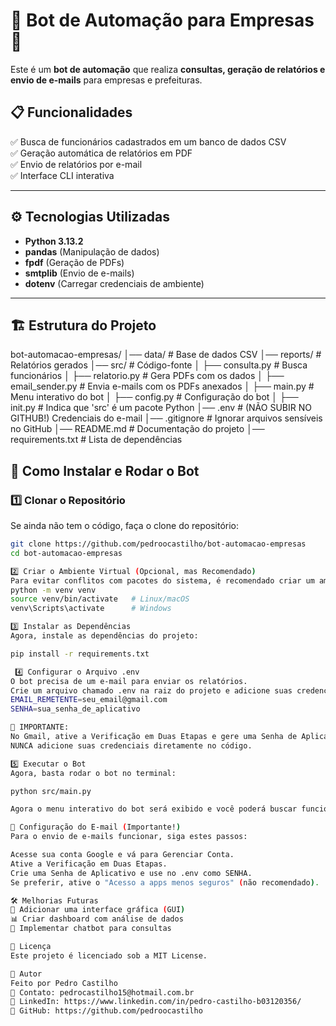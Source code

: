 # 📌 Bot de Automação para Empresas 🚀

Este é um **bot de automação** que realiza **consultas, geração de relatórios e envio de e-mails** para empresas e prefeituras.

## 📋 Funcionalidades
✅ Busca de funcionários cadastrados em um banco de dados CSV  
✅ Geração automática de relatórios em PDF  
✅ Envio de relatórios por e-mail  
✅ Interface CLI interativa  

---

## ⚙️ Tecnologias Utilizadas
- **Python 3.13.2**
- **pandas** (Manipulação de dados)
- **fpdf** (Geração de PDFs)
- **smtplib** (Envio de e-mails)
- **dotenv** (Carregar credenciais de ambiente)

---

## 🏗 Estrutura do Projeto

bot-automacao-empresas/ │── data/ # Base de dados CSV
│── reports/ # Relatórios gerados
│── src/ # Código-fonte
│ ├── consulta.py # Busca funcionários
│ ├── relatorio.py # Gera PDFs com os dados
│ ├── email_sender.py # Envia e-mails com os PDFs anexados
│ ├── main.py # Menu interativo do bot
│ ├── config.py # Configuração do bot
│ ├── init.py # Indica que 'src' é um pacote Python
│── .env # (NÃO SUBIR NO GITHUB!) Credenciais do e-mail
│── .gitignore # Ignorar arquivos sensíveis no GitHub
│── README.md # Documentação do projeto
│── requirements.txt # Lista de dependências

## 🔧 Como Instalar e Rodar o Bot

### **1️⃣ Clonar o Repositório**
Se ainda não tem o código, faça o clone do repositório:

```bash
git clone https://github.com/pedroocastilho/bot-automacao-empresas
cd bot-automacao-empresas

2️⃣ Criar o Ambiente Virtual (Opcional, mas Recomendado)
Para evitar conflitos com pacotes do sistema, é recomendado criar um ambiente virtual:
python -m venv venv
source venv/bin/activate   # Linux/macOS
venv\Scripts\activate      # Windows

3️⃣ Instalar as Dependências
Agora, instale as dependências do projeto:

pip install -r requirements.txt

 4️⃣ Configurar o Arquivo .env
O bot precisa de um e-mail para enviar os relatórios.
Crie um arquivo chamado .env na raiz do projeto e adicione suas credenciais do Gmail:
EMAIL_REMETENTE=seu_email@gmail.com
SENHA=sua_senha_de_aplicativo

📌 IMPORTANTE:
No Gmail, ative a Verificação em Duas Etapas e gere uma Senha de Aplicativo para usar no .env.
NUNCA adicione suas credenciais diretamente no código.

5️⃣ Executar o Bot
Agora, basta rodar o bot no terminal:

python src/main.py

Agora o menu interativo do bot será exibido e você poderá buscar funcionários, gerar relatórios e enviar e-mails automaticamente! 🚀

📧 Configuração do E-mail (Importante!)
Para o envio de e-mails funcionar, siga estes passos:

Acesse sua conta Google e vá para Gerenciar Conta.
Ative a Verificação em Duas Etapas.
Crie uma Senha de Aplicativo e use no .env como SENHA.
Se preferir, ative o "Acesso a apps menos seguros" (não recomendado).

🛠 Melhorias Futuras
🚀 Adicionar uma interface gráfica (GUI)
📊 Criar dashboard com análise de dados
🤖 Implementar chatbot para consultas

📜 Licença
Este projeto é licenciado sob a MIT License.

🚀 Autor
Feito por Pedro Castilho
📧 Contato: pedrocastilho15@hotmail.com.br
🔗 LinkedIn: https://www.linkedin.com/in/pedro-castilho-b03120356/
🔗 GitHub: https://github.com/pedroocastilho

